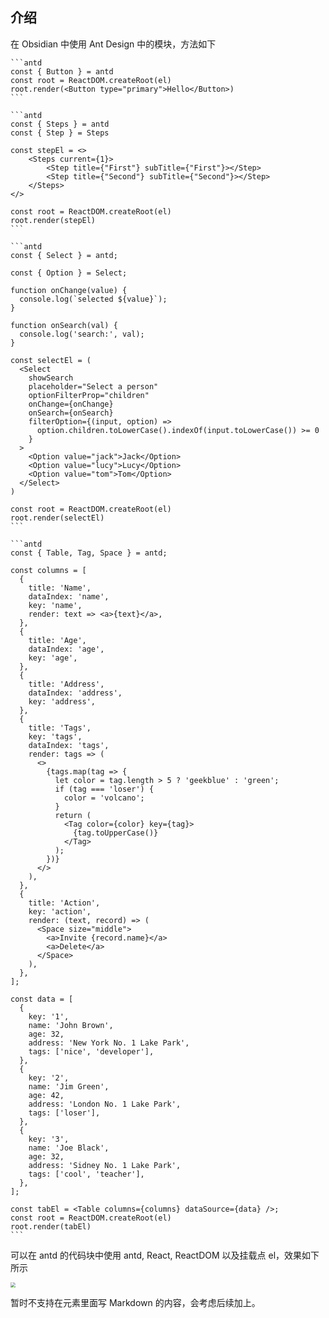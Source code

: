 ## 介绍

在 Obsidian 中使用 Ant Design 中的模块，方法如下

````
```antd
const { Button } = antd
const root = ReactDOM.createRoot(el)
root.render(<Button type="primary">Hello</Button>)
```

```antd
const { Steps } = antd
const { Step } = Steps

const stepEl = <>
	<Steps current={1}>
		<Step title={"First"} subTitle={"First"}></Step>
		<Step title={"Second"} subTitle={"Second"}></Step>
	</Steps>
</>

const root = ReactDOM.createRoot(el)
root.render(stepEl)
```

```antd
const { Select } = antd;

const { Option } = Select;

function onChange(value) {
  console.log(`selected ${value}`);
}

function onSearch(val) {
  console.log('search:', val);
}

const selectEl = (
  <Select
    showSearch
    placeholder="Select a person"
    optionFilterProp="children"
    onChange={onChange}
    onSearch={onSearch}
    filterOption={(input, option) =>
      option.children.toLowerCase().indexOf(input.toLowerCase()) >= 0
    }
  >
    <Option value="jack">Jack</Option>
    <Option value="lucy">Lucy</Option>
    <Option value="tom">Tom</Option>
  </Select>
)

const root = ReactDOM.createRoot(el)
root.render(selectEl)
```

```antd
const { Table, Tag, Space } = antd;

const columns = [
  {
    title: 'Name',
    dataIndex: 'name',
    key: 'name',
    render: text => <a>{text}</a>,
  },
  {
    title: 'Age',
    dataIndex: 'age',
    key: 'age',
  },
  {
    title: 'Address',
    dataIndex: 'address',
    key: 'address',
  },
  {
    title: 'Tags',
    key: 'tags',
    dataIndex: 'tags',
    render: tags => (
      <>
        {tags.map(tag => {
          let color = tag.length > 5 ? 'geekblue' : 'green';
          if (tag === 'loser') {
            color = 'volcano';
          }
          return (
            <Tag color={color} key={tag}>
              {tag.toUpperCase()}
            </Tag>
          );
        })}
      </>
    ),
  },
  {
    title: 'Action',
    key: 'action',
    render: (text, record) => (
      <Space size="middle">
        <a>Invite {record.name}</a>
        <a>Delete</a>
      </Space>
    ),
  },
];

const data = [
  {
    key: '1',
    name: 'John Brown',
    age: 32,
    address: 'New York No. 1 Lake Park',
    tags: ['nice', 'developer'],
  },
  {
    key: '2',
    name: 'Jim Green',
    age: 42,
    address: 'London No. 1 Lake Park',
    tags: ['loser'],
  },
  {
    key: '3',
    name: 'Joe Black',
    age: 32,
    address: 'Sidney No. 1 Lake Park',
    tags: ['cool', 'teacher'],
  },
];

const tabEl = <Table columns={columns} dataSource={data} />;
const root = ReactDOM.createRoot(el)
root.render(tabEl)
```
````

可以在 antd 的代码块中使用 antd, React, ReactDOM 以及挂载点 el，效果如下所示

<img src="https://cdn.jsdelivr.net/gh/LastKnightCoder/ImgHosting3@master/202204201504022022-04-20-15-04-03.png" style="zoom:50%"/>

暂时不支持在元素里面写 Markdown 的内容，会考虑后续加上。